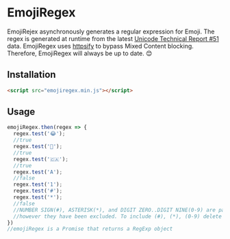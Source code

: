# EmojiRegex

EmojiRejex asynchronously generates a regular expression for Emoji. The regex is generated at runtime from the latest [Unicode Technical Report #51](http://unicode.org/Public/emoji/latest/emoji-data.txt) data. EmojiRegex uses [httpsify](https://httpsify.xeodou.me/) to bypass Mixed Content blocking. Therefore, EmojiRegex will always be up to date. 😊

## Installation

```html
<script src="emojiregex.min.js"></script>
```

## Usage
  ```js
emojiRegex.then(regex => {
    regex.test('😂');
    //true
    regex.test('💩');
    //true
    regex.test('🇨🇦');
    //true
    regex.test('A');
    //false
    regex.test('1');
    regex.test('#');
    regex.test('*');
    //false
    //NUMBER SIGN(#), ASTERISK(*), and DIGIT ZERO..DIGIT NINE(0-9) are part of the standard,
    //however they have been excluded. To include (#), (*), (0-9) delete line 26 of emojiregex.js
 })
 //emojiRegex is a Promise that returns a RegExp object
```
